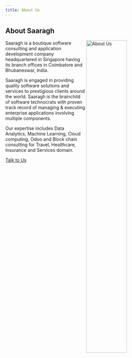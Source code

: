 ```yaml
---
title: About Us
---
```

<h2>About <span className="orange-text">Saaragh</span></h2>

<img align="right" width="50%" src="/img/about/saaragh_about_us.png" alt="About Us"/>

Saaragh is a boutique software consulting and application development company headquartered in Singapore having its branch offices in Coimbatore and Bhubaneswar, India.

Saaragh is engaged in providing quality software solutions and services to prestigious clients around the world. Saaragh is the brainchild of software technocrats with proven track record of managing & executing enterprise applications involving multiple components.

Our expertise includes Data Analytics, Machine Learning, Cloud computing, Odoo and Block chain consulting for Travel, Healthcare, Insurance and Services domain.

<a class="button button--primary" href="https://m.me/saaragh">Talk to Us</a>





